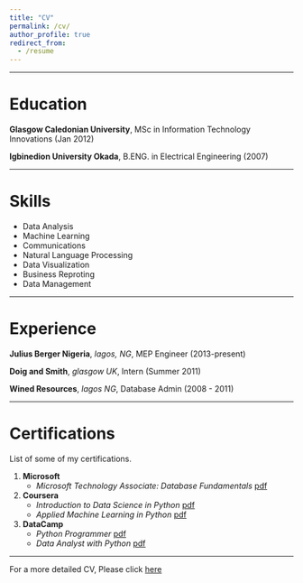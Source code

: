 ```yaml
---
title: "CV"
permalink: /cv/
author_profile: true
redirect_from:
  - /resume
---
```


***

# Education

**Glasgow Caledonian University**, MSc in Information Technology Innovations (Jan 2012)    

**Igbinedion University Okada**, B.ENG. in Electrical Engineering (2007)   


***

# Skills  

* Data Analysis
* Machine Learning
* Communications 
* Natural Language Processing
* Data Visualization
* Business Reproting
* Data Management 

***

# Experience

**Julius Berger Nigeria**, _lagos, NG_, MEP Engineer (2013-present)  

**Doig and Smith**, _glasgow UK_, Intern (Summer 2011)  

**Wined Resources**, _lagos NG_, Database Admin (2008 - 2011)

***

# Certifications

List of some of my certifications.
1. **Microsoft** 
    * _Microsoft Technology Associate: Database Fundamentals_ [pdf](https://github.com/mrAlakija/mrAlakija.github.io/blob/master/files/MTA%20Certificate.pdf)
2. **Coursera** 
    * _Introduction to Data Science in Python_ [pdf](https://www.coursera.org/account/accomplishments/verify/V7BLBV2T9Q9H)
    * _Applied Machine Learning in Python_ [pdf](https://www.coursera.org/account/accomplishments/verify/YRWJTQ7NWD9A)
3. **DataCamp** 
    * _Python Programmer_ [pdf](https://www.datacamp.com/statement-of-accomplishment/track/18fe12bd5dc445c5a6ee8ed1af592bf39636fe87)
    * _Data Analyst with Python_ [pdf](https://www.datacamp.com/statement-of-accomplishment/track/2a64bda7e4a33fd900406ce7522d35d8a6a4142c)

***

For a more detailed CV, Please click [here]()




